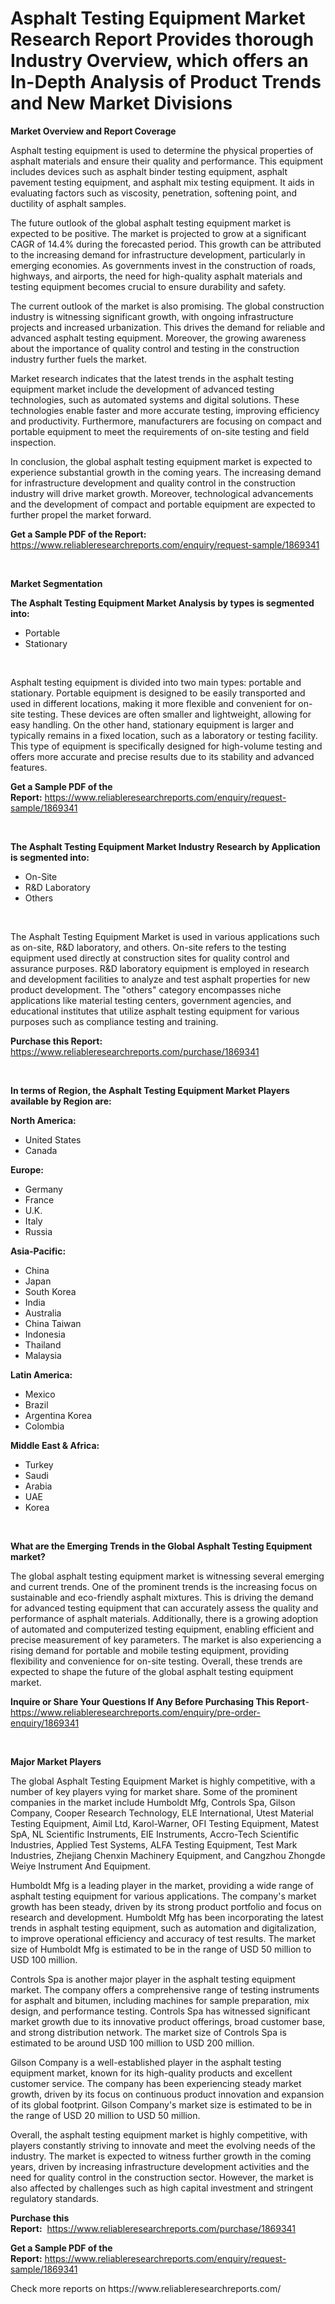 <p><h1>Asphalt Testing Equipment Market Research Report Provides thorough Industry Overview, which offers an In-Depth Analysis of Product Trends and New Market Divisions</h1></p><p><strong>Market Overview and Report Coverage</strong></p>
<p><p>Asphalt testing equipment is used to determine the physical properties of asphalt materials and ensure their quality and performance. This equipment includes devices such as asphalt binder testing equipment, asphalt pavement testing equipment, and asphalt mix testing equipment. It aids in evaluating factors such as viscosity, penetration, softening point, and ductility of asphalt samples. </p><p>The future outlook of the global asphalt testing equipment market is expected to be positive. The market is projected to grow at a significant CAGR of 14.4% during the forecasted period. This growth can be attributed to the increasing demand for infrastructure development, particularly in emerging economies. As governments invest in the construction of roads, highways, and airports, the need for high-quality asphalt materials and testing equipment becomes crucial to ensure durability and safety.</p><p>The current outlook of the market is also promising. The global construction industry is witnessing significant growth, with ongoing infrastructure projects and increased urbanization. This drives the demand for reliable and advanced asphalt testing equipment. Moreover, the growing awareness about the importance of quality control and testing in the construction industry further fuels the market.</p><p>Market research indicates that the latest trends in the asphalt testing equipment market include the development of advanced testing technologies, such as automated systems and digital solutions. These technologies enable faster and more accurate testing, improving efficiency and productivity. Furthermore, manufacturers are focusing on compact and portable equipment to meet the requirements of on-site testing and field inspection.</p><p>In conclusion, the global asphalt testing equipment market is expected to experience substantial growth in the coming years. The increasing demand for infrastructure development and quality control in the construction industry will drive market growth. Moreover, technological advancements and the development of compact and portable equipment are expected to further propel the market forward.</p></p>
<p><strong>Get a Sample PDF of the Report:</strong> <a href="https://www.reliableresearchreports.com/enquiry/request-sample/1869341">https://www.reliableresearchreports.com/enquiry/request-sample/1869341</a></p>
<p>&nbsp;</p>
<p><strong>Market Segmentation</strong></p>
<p><strong>The Asphalt Testing Equipment Market Analysis by types is segmented into:</strong></p>
<p><ul><li>Portable</li><li>Stationary</li></ul></p>
<p>&nbsp;</p>
<p><p>Asphalt testing equipment is divided into two main types: portable and stationary. Portable equipment is designed to be easily transported and used in different locations, making it more flexible and convenient for on-site testing. These devices are often smaller and lightweight, allowing for easy handling. On the other hand, stationary equipment is larger and typically remains in a fixed location, such as a laboratory or testing facility. This type of equipment is specifically designed for high-volume testing and offers more accurate and precise results due to its stability and advanced features.</p></p>
<p><strong>Get a Sample PDF of the Report:</strong>&nbsp;<a href="https://www.reliableresearchreports.com/enquiry/request-sample/1869341">https://www.reliableresearchreports.com/enquiry/request-sample/1869341</a></p>
<p>&nbsp;</p>
<p><strong>The Asphalt Testing Equipment Market Industry Research by Application is segmented into:</strong></p>
<p><ul><li>On-Site</li><li>R&D Laboratory</li><li>Others</li></ul></p>
<p>&nbsp;</p>
<p><p>The Asphalt Testing Equipment Market is used in various applications such as on-site, R&D laboratory, and others. On-site refers to the testing equipment used directly at construction sites for quality control and assurance purposes. R&D laboratory equipment is employed in research and development facilities to analyze and test asphalt properties for new product development. The "others" category encompasses niche applications like material testing centers, government agencies, and educational institutes that utilize asphalt testing equipment for various purposes such as compliance testing and training.</p></p>
<p><strong>Purchase this Report:</strong>&nbsp; <a href="https://www.reliableresearchreports.com/purchase/1869341">https://www.reliableresearchreports.com/purchase/1869341</a></p>
<p>&nbsp;</p>
<p><strong>In terms of Region, the Asphalt Testing Equipment Market Players available by Region are:</strong></p>
<p>
    <p> <strong> North America: </strong>
        <ul>
            <li>United States</li>
            <li>Canada</li>
        </ul>
        </p> 
    <p> <strong> Europe: </strong>
        <ul>
            <li>Germany</li>
            <li>France</li>
            <li>U.K.</li>
            <li>Italy</li>
            <li>Russia</li>
        </ul>
        </p> 
    <p> <strong> Asia-Pacific: </strong>
        <ul>
            <li>China</li>
            <li>Japan</li>
            <li>South Korea</li>
            <li>India</li>
            <li>Australia</li>
            <li>China Taiwan</li>
            <li>Indonesia</li>
            <li>Thailand</li>
            <li>Malaysia</li>
        </ul>
        </p> 
    <p> <strong> Latin America: </strong>
        <ul>
            <li>Mexico</li>
            <li>Brazil</li>
            <li>Argentina Korea</li>
            <li>Colombia</li>
        </ul>
        </p> 
    <p> <strong> Middle East & Africa: </strong>
        <ul>
            <li>Turkey</li>
            <li>Saudi</li>
            <li>Arabia</li>
            <li>UAE</li>
            <li>Korea</li>
        </ul>
    </p>
    </p>
<p>&nbsp;</p>
<p><strong>What are the Emerging Trends in the Global Asphalt Testing Equipment market?</strong></p>
<p><p>The global asphalt testing equipment market is witnessing several emerging and current trends. One of the prominent trends is the increasing focus on sustainable and eco-friendly asphalt mixtures. This is driving the demand for advanced testing equipment that can accurately assess the quality and performance of asphalt materials. Additionally, there is a growing adoption of automated and computerized testing equipment, enabling efficient and precise measurement of key parameters. The market is also experiencing a rising demand for portable and mobile testing equipment, providing flexibility and convenience for on-site testing. Overall, these trends are expected to shape the future of the global asphalt testing equipment market.</p></p>
<p><strong>Inquire or Share Your Questions If Any Before Purchasing This Report</strong>- <a href="https://www.reliableresearchreports.com/enquiry/pre-order-enquiry/1869341">https://www.reliableresearchreports.com/enquiry/pre-order-enquiry/1869341</a></p>
<p>&nbsp;</p>
<p><strong>Major Market Players</strong></p>
<p><p>The global Asphalt Testing Equipment Market is highly competitive, with a number of key players vying for market share. Some of the prominent companies in the market include Humboldt Mfg, Controls Spa, Gilson Company, Cooper Research Technology, ELE International, Utest Material Testing Equipment, Aimil Ltd, Karol-Warner, OFI Testing Equipment, Matest SpA, NL Scientific Instruments, EIE Instruments, Accro-Tech Scientific Industries, Applied Test Systems, ALFA Testing Equipment, Test Mark Industries, Zhejiang Chenxin Machinery Equipment, and Cangzhou Zhongde Weiye Instrument And Equipment.</p><p>Humboldt Mfg is a leading player in the market, providing a wide range of asphalt testing equipment for various applications. The company's market growth has been steady, driven by its strong product portfolio and focus on research and development. Humboldt Mfg has been incorporating the latest trends in asphalt testing equipment, such as automation and digitalization, to improve operational efficiency and accuracy of test results. The market size of Humboldt Mfg is estimated to be in the range of USD 50 million to USD 100 million. </p><p>Controls Spa is another major player in the asphalt testing equipment market. The company offers a comprehensive range of testing instruments for asphalt and bitumen, including machines for sample preparation, mix design, and performance testing. Controls Spa has witnessed significant market growth due to its innovative product offerings, broad customer base, and strong distribution network. The market size of Controls Spa is estimated to be around USD 100 million to USD 200 million.</p><p>Gilson Company is a well-established player in the asphalt testing equipment market, known for its high-quality products and excellent customer service. The company has been experiencing steady market growth, driven by its focus on continuous product innovation and expansion of its global footprint. Gilson Company's market size is estimated to be in the range of USD 20 million to USD 50 million.</p><p>Overall, the asphalt testing equipment market is highly competitive, with players constantly striving to innovate and meet the evolving needs of the industry. The market is expected to witness further growth in the coming years, driven by increasing infrastructure development activities and the need for quality control in the construction sector. However, the market is also affected by challenges such as high capital investment and stringent regulatory standards.</p></p>
<p><strong>Purchase this Report:</strong>&nbsp;&nbsp;<a href="https://www.reliableresearchreports.com/purchase/1869341">https://www.reliableresearchreports.com/purchase/1869341</a></p>
<p></p>
<p><strong>Get a Sample PDF of the Report:</strong>&nbsp;<a href="https://www.reliableresearchreports.com/enquiry/request-sample/1869341">https://www.reliableresearchreports.com/enquiry/request-sample/1869341</a></p>
<p>Check more reports on https://www.reliableresearchreports.com/</p>